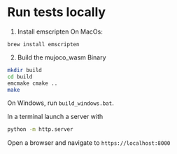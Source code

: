 # Run tests locally



1. Install emscripten
On MacOs:
```
brew install emscripten
```

2. Build the mujoco_wasm Binary

```bash
mkdir build
cd build
emcmake cmake ..
make
```
On Windows, run `build_windows.bat`.


In a terminal launch a server with

``` bash
python -m http.server
```
Open a browser and navigate to `https://localhost:8000`
